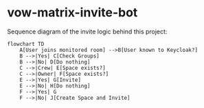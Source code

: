 # vow-matrix-invite-bot

Sequence diagram of the invite logic behind this project:
```mermaid
flowchart TD
    A[User joins monitored room] -->B[User known to Keycloak?]
    B -->|Yes| C[Check Groups]
    B -->|No| D[Do nothing]
    C -->|Crew| E[Space exists?]
    C -->|Owner| F[Space exists?]
    E -->|Yes| G[Invite]
    E -->|No| H[Do nothing]
    F -->|Yes| G
    F -->|No| J[Create Space and Invite]
 ```
